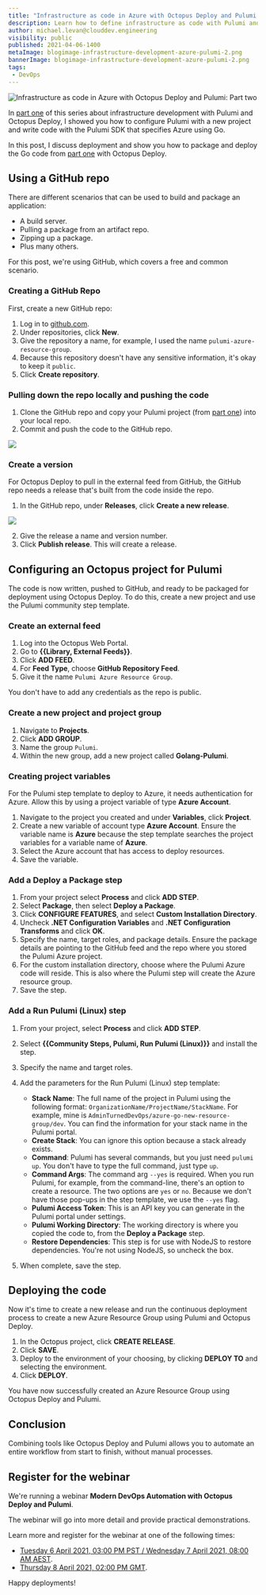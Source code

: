 ```yaml
---
title: "Infrastructure as code in Azure with Octopus Deploy and Pulumi: Part two"
description: Learn how to define infrastructure as code with Pulumi and Octopus Deploy.
author: michael.levan@clouddev.engineering
visibility: public
published: 2021-04-06-1400 
metaImage: blogimage-infrastructure-development-azure-pulumi-2.png
bannerImage: blogimage-infrastructure-development-azure-pulumi-2.png
tags:
 - DevOps
---
```


![Infrastructure as code in Azure with Octopus Deploy and Pulumi: Part two](blogimage-infrastructure-development-azure-pulumi-2.png)

In [part one](/blog/2021-04/iac-azure-octopus-pulumi-part-1/index.md) of this series about infrastructure development with Pulumi and Octopus Deploy, I showed you how to configure Pulumi with a new project and write code with the Pulumi SDK that specifies Azure using Go.

In this post, I discuss deployment and show you how to package and deploy the Go code from [part one](/blog/2021-04/iac-azure-octopus-pulumi-part-1/index.md) with Octopus Deploy.

## Using a GitHub repo

There are different scenarios that can be used to build and package an application:

- A build server.
- Pulling a package from an artifact repo.
- Zipping up a package.
- Plus many others.

For this post, we're using GitHub, which covers a free and common scenario.

### Creating a GitHub Repo

First, create a new GitHub repo:

1. Log in to [github.com](https://www.github.com).
2. Under repositories, click **New**.
3. Give the repository a name, for example, I used the name `pulumi-azure-resource-group`.
4. Because this repository doesn't have any sensitive information, it's okay to keep it `public`.
5. Click **Create repository**.

### Pulling down the repo locally and pushing the code

1. Clone the GitHub repo and copy your Pulumi project (from [part one](/blog/2021-04/iac-azure-octopus-pulumi-part-1/index.md)) into your local repo.
2. Commit and push the code to the GitHub repo.

![](images/2.png)

### Create a version

For Octopus Deploy to pull in the external feed from GitHub, the GitHub repo needs a release that's built from the code inside the repo.

1. In the GitHub repo, under **Releases**, click **Create a new release**. 

![](images/3.png)

2. Give the release a name and version number. 
2. Click **Publish release**. This will create a release.

## Configuring an Octopus project for Pulumi

The code is now written, pushed to GitHub, and ready to be packaged for deployment using Octopus Deploy. To do this, create a new project and use the Pulumi community step template.

### Create an external feed

1. Log into the Octopus Web Portal.
2. Go to **{{Library, External Feeds}}**.
3. Click **ADD FEED**.
4. For **Feed Type**, choose **GitHub Repository Feed**.
5. Give it the name `Pulumi Azure Resource Group`.

You don't have to add any credentials as the repo is public.

### Create a new project and project group

1. Navigate to **Projects**.
2. Click **ADD GROUP**.
3. Name the group `Pulumi`.
4. Within the new group, add a new project called **Golang-Pulumi**.

### Creating project variables

For the Pulumi step template to deploy to Azure, it needs authentication for Azure. Allow this by using a project variable of type **Azure Account**.

1. Navigate to the project you created and under **Variables**, click **Project**.
2. Create a new variable of account type **Azure Account**. Ensure the variable name is **Azure** because the step template searches the project variables for a variable name of **Azure**.
3. Select the Azure account that has access to deploy resources.
4. Save the variable.

### Add a Deploy a Package step

1. From your project select **Process** and click **ADD STEP**.
1. Select **Package**, then select **Deploy a Package**. 
1. Click **CONFIGURE FEATURES**, and select **Custom Installation Directory**.
1. Uncheck **.NET Configuration Variables** and **.NET Configuration Transforms** and click **OK**.
1. Specify the name, target roles, and package details. Ensure the package details are pointing to the GitHub feed and the repo where you stored the Pulumi Azure project.
1. For the custom installation directory, choose where the Pulumi Azure code will reside. This is also where the Pulumi step will create the Azure resource group.
1. Save the step.

### Add a Run Pulumi (Linux) step

1. From your project, select **Process** and click **ADD STEP**.
1. Select **{{Community Steps, Pulumi, Run Pulumi (Linux)}}** and install the step. 
1. Specify the name and target roles. 
1. Add the parameters for the Run Pulumi (Linux) step template:
   - **Stack Name**: The full name of the project in Pulumi using the following format: `OrganizationName/ProjectName/StackName`. For example, mine is `AdminTurnedDevOps/azure-go-new-resource-group/dev`. You can find the information for your stack name in the Pulumi portal.
   - **Create Stack**: You can ignore this option because a stack already exists.
   - **Command**: Pulumi has several commands, but you just need `pulumi up`. You don't have to type the full command, just type `up`.
   - **Command Args**: The command arg `--yes` is required. When you run Pulumi, for example, from the command-line, there's an option to create a resource. The two options are `yes` or `no`. Because we don't have those pop-ups in the step template, we use the `--yes` flag.
   - **Pulumi Access Token**: This is an API key you can generate in the Pulumi portal under settings.
   - **Pulumi Working Directory**: The working directory is where you copied the code to, from the **Deploy a Package** step.
   - **Restore Dependencies**: This step is for use with NodeJS to restore dependencies. You're not using NodeJS, so uncheck the box.

5. When complete, save the step.

## Deploying the code

Now it's time to create a new release and run the continuous deployment process to create a new Azure Resource Group using Pulumi and Octopus Deploy.

1. In the Octopus project, click **CREATE RELEASE**.
2. Click **SAVE**.
3. Deploy to the environment of your choosing, by clicking **DEPLOY TO** and selecting the environment. 
4. Click **DEPLOY**.

You have now successfully created an Azure Resource Group using Octopus Deploy and Pulumi.

## Conclusion

Combining tools like Octopus Deploy and Pulumi allows you to automate an entire workflow from start to finish, without manual processes.

## Register for the webinar

We're running a webinar **Modern DevOps Automation with Octopus Deploy and Pulumi**. 

The webinar will go into more detail and provide practical demonstrations.

Learn more and register for the webinar at one of the following times:

- [Tuesday 6 April 2021, 03:00 PM PST / Wednesday 7 April 2021, 08:00 AM AEST](https://octopus.zoom.us/webinar/register/3316043355267/WN_dbVsyT1DSYGfp8IhdNnNtw).
- [Thursday 8 April 2021, 02:00 PM GMT](https://octopus.zoom.us/webinar/register/8016154691421/WN_zcUrb-L2TKOIg-IXeaaVdA).

Happy deployments!
